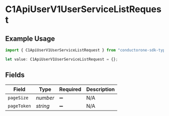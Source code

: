 # C1ApiUserV1UserServiceListRequest

## Example Usage

```typescript
import { C1ApiUserV1UserServiceListRequest } from "conductorone-sdk-typescript/sdk/models/operations";

let value: C1ApiUserV1UserServiceListRequest = {};
```

## Fields

| Field              | Type               | Required           | Description        |
| ------------------ | ------------------ | ------------------ | ------------------ |
| `pageSize`         | *number*           | :heavy_minus_sign: | N/A                |
| `pageToken`        | *string*           | :heavy_minus_sign: | N/A                |